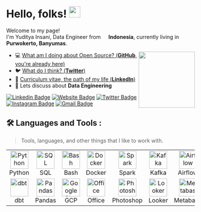 # Hello, folks! <img src="https://raw.githubusercontent.com/MartinHeinz/MartinHeinz/master/wave.gif" width="30px">
<p>Welcome to my page! </br> I'm Yuditya Insani, Data Engineer from <img src="https://cdn-icons-png.flaticon.com/512/323/323372.png" width="13"/> <b>Indonesia</b>, currently living in <b>Purwokerto, Banyumas</b>. </p>


<img align='right' src='https://github.com/Rishit-dagli/Rishit-dagli/blob/master/images/octocat-anime.gif' width='150'>

- 💻  [What am I doing about Open Source? (**GitHub**, you're already here)](https://github.com/bulletsrip)
- 🐦  [What do I think? (**Twitter**)](https://twitter.com/bulletsrip)
- 🏹  [Curriculum vitae, the path of my life (**LinkedIn**)](https://linkedin.com/in/yuditya)
- 💬 Lets discuss about **Data Engineering**

[![Linkedin Badge](https://img.shields.io/badge/-Yuditya-blue?style=flat&logo=Linkedin&logoColor=white&link=https://www.linkedin.com/in/yuditya/)](https://www.linkedin.com/in/yuditya/)
[![Website Badge](https://img.shields.io/badge/-yoeditya.my.id-47CCCC?style=flat&logo=Google-Chrome&logoColor=white&link=https://yoeditya.my.id)](https://yoeditya.my.id)
[![Twitter Badge](https://img.shields.io/badge/-@bulletsrip-1ca0f1?style=flat&labelColor=1ca0f1&logo=twitter&logoColor=white&link=https://twitter.com/bulletsrip)](https://twitter.com/bulletsrip)
[![Instagram Badge](https://img.shields.io/badge/-@yoeditya-purple?style=flat&logo=instagram&logoColor=white&link=https://instagram.com/yoeditya/)](https://instagram.com/yoeditya)
[![Gmail Badge](https://img.shields.io/badge/-yudityainsani-c14438?style=flat&logo=Gmail&logoColor=white&link=mailto:yudityainsani@gmail.com)](mailto:yudityainsani@gmail.com)

## :hammer_and_wrench: Languages and Tools :

> Tools, languages, and other things that I like to work with.

<table>
  <tr>
    <td align="center" width="96">
      <a href="#yuditya-tech">
        <img src="https://user-images.githubusercontent.com/85284506/209473943-583b7274-f4e3-4820-ba4f-dc9cee64ab7f.png" width="48" height="48" alt="Python" />
      </a>
      <br>Python
    </td>
    <td align="center" width="96">
      <a href="#yuditya-tech">
        <img src="xxx" width="48" height="48" alt="SQL" />
      </a>
      <br>SQL
    </td>
    <td align="center" width="96">
      <a href="#yuditya-tech">
        <img src="https://user-images.githubusercontent.com/85284506/209473981-4d26b95e-d27d-48c1-b043-06e555afa2f0.png" width="48" height="48" alt="Bash" />
      </a>
      <br>Bash
    </td>
    <td align="center" width="96">
      <a href="#yuditya-tech">
        <img src="https://user-images.githubusercontent.com/85284506/209474027-b396f8a6-9f30-4842-ac1d-a87d51a7f534.png" width="48" height="48" alt="Docker" />
      </a>
      <br>Docker
    </td>
    <td align="center" width="96">
      <a href="#yuditya-tech">
        <img src="xxx" width="48" height="48" alt="Spark" />
      </a>
      <br>Spark
    </td>
    <td align="center" width="96">
      <a href="#yuditya-tech">
        <img src="xxx" width="48" height="48" alt="Kafka" />
      </a>
      <br>Kafka
    </td>
    <td align="center" width="96">
      <a href="#yuditya-tech">
        <img src="https://user-images.githubusercontent.com/85284506/209474128-4be29d22-e988-4dff-9b3b-7690b82fdc3d.png" width="48" height="48" alt="Airflow" />
      </a>
      <br>Airflow
    </td>
  </tr>
  <tr>
    <td align="center" width="96"> 
      <a href="#yuditya-tech">
        <img src="https://user-images.githubusercontent.com/85284506/209474155-c2e48a6f-e25f-45da-a189-f9027931d662.png" width="48" height="48" alt="dbt" />
      </a>
      <br>dbt
    </td>
    <td align="center" width="96">
      <a href="#yuditya-tech">
        <img src="xxx" width="48" height="48" alt="Pandas" />
      </a>
      <br>Pandas
    </td>
    <td align="center"  width="96">
      <a href="#yuditya-tech">
        <img src="https://user-images.githubusercontent.com/85284506/209474208-dbefb989-714a-4017-a656-404f05cfb40c.png" width="48" height="48" alt="Google Cloud Platform" />
      </a>
      <br>GCP
    </td>
    <td align="center"  width="96">
      <a href="#yuditya-tech">
        <img src="https://user-images.githubusercontent.com/85284506/209474234-be75bf78-0aa4-49ea-bb09-16a529bbe6e4.png" width="48" height="48" alt="Office" />
      </a>
      <br>Office
    </td>
    <td align="center" width="96">
      <a href="#yuditya-tech">
        <img src="xxx" width="48" height="48" alt="Photoshop" />
      </a>
      <br>Photoshop
    </td>
    <td align="center"  width="96">
      <a href="#yuditya-tech">
        <img src="xxx" width="48" height="48" alt="Looker" />
      </a>
      <br>Looker
    </td>
    <td align="center" width="96">
      <a href="#yuditya-tech">
        <img src="xxx" width="48" height="48" alt="Metabase" />
      </a>
      <br>Metabase
    </td>
  </tr>
</table>

<!---
bulletsrip/bulletsrip is a ✨ special ✨ repository because its `README.md` (this file) appears on your GitHub profile.
You can click the Preview link to take a look at your changes.
--->
